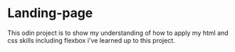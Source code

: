 # Landing-page

This odin project is to show my understanding of how to apply my html and css skills including flexbox i've learned up to this project.